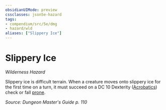 ```yaml
---
obsidianUIMode: preview
cssclasses: json5e-hazard
tags:
- compendium/src/5e/dmg
- hazard/wld
aliases: ["Slippery Ice"]
---
```

# Slippery Ice
*Wilderness Hazard*  

Slippery ice is difficult terrain. When a creature moves onto slippery ice for the first time on a turn, it must succeed on a DC 10 Dexterity ([Acrobatics](z_compendium/rules/skills.md#Acrobatics)) check or fall [prone](z_compendium/rules/conditions.md#prone).

*Source: Dungeon Master's Guide p. 110*